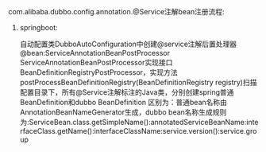 
com.alibaba.dubbo.config.annotation.@Service注解bean注册流程:

1. springboot:

    自动配置类DubboAutoConfiguration中创建@service注解后置处理器@bean:ServiceAnnotationBeanPostProcessor
    ServiceAnnotationBeanPostProcessor实现接口BeanDefinitionRegistryPostProcessor，实现方法postProcessBeanDefinitionRegistry(BeanDefinitionRegistry registry)扫描配置目录下，所有@Service注解标注的Java类，分别创建spring普通BeanDefinition和dubbo BeanDefinition
    区别为：普通bean名称由AnnotationBeanNameGenerator生成，dubbo bean名称生成规则为:ServiceBean.class.getSimpleName():annotatedServiceBeanName:interfaceClass.getName():interfaceClassName:service.version():service.group



